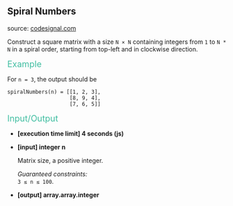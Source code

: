 <h2>Spiral Numbers</h2>
<p>source: <a href="https://www.codesignal.com/">codesignal.com</a>
<div><p>Construct a square matrix with a size <code>N × N</code> containing integers from <code>1</code> to <code>N * N</code> in a spiral order, starting from top-left and in clockwise direction.</p>
<p><span style="color:#44BFA3;font-size:1.4em">Example</span></p>
<p>For <code>n = 3</code>, the output should be</p>
<pre><code>spiralNumbers(n) = [[1, 2, 3],
                    [8, 9, 4],
                    [7, 6, 5]]
</code></pre>
<p><span style="color:#44BFA3;font-size:1.4em">Input/Output</span></p>
<ul>
<li>
<p><strong>[execution time limit] 4 seconds (js)</strong></p>
</li>
<li>
<p><strong>[input] integer n</strong></p>
<p>Matrix size, a positive integer.</p>
<p><em>Guaranteed constraints:</em><br>
<code>3 ≤ n ≤ 100</code>.</p>
</li>
<li>
<p><strong>[output] array.array.integer</strong></p>
</li>
</ul>
</div>